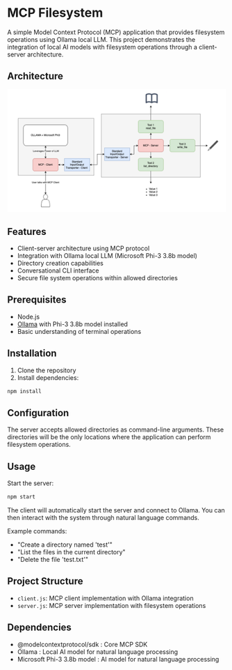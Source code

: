 # MCP Filesystem
A simple Model Context Protocol (MCP) application that provides filesystem operations using Ollama local LLM. This project demonstrates the integration of local AI models with filesystem operations through a client-server architecture.

## Architecture
![image](./architecture.png)

## Features
- Client-server architecture using MCP protocol
- Integration with Ollama local LLM (Microsoft Phi-3 3.8b model)
- Directory creation capabilities
- Conversational CLI interface
- Secure file system operations within allowed directories

## Prerequisites
- Node.js
- [Ollama](https://ollama.ai/) with Phi-3 3.8b model installed
- Basic understanding of terminal operations

## Installation
1. Clone the repository
2. Install dependencies:
```bash
npm install
```

## Configuration
The server accepts allowed directories as command-line arguments. These directories will be the only locations where the application can perform filesystem operations.

## Usage
Start the server:
```bash
npm start
```

The client will automatically start the server and connect to Ollama. You can then interact with the system through natural language commands.

Example commands:
- "Create a directory named 'test'"
- "List the files in the current directory"
- "Delete the file 'test.txt'"

## Project Structure
- `client.js`: MCP client implementation with Ollama integration
- `server.js`: MCP server implementation with filesystem operations

## Dependencies
- @modelcontextprotocol/sdk : Core MCP SDK
- Ollama : Local AI model for natural language processing
- Microsoft Phi-3 3.8b model : AI model for natural language processing

